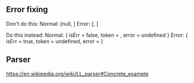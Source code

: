 ## Error fixing

Don't do this:
Normal: [null, <value>]
Error: [<errorType>, <errorText>]

Do this instead:
Normal:
{
    isErr = false,
    token = <value>,
    error = undefined
}
Error:
{
    isErr = true,
    token = undefined,
    error = <err>
}

## Parser
https://en.wikipedia.org/wiki/LL_parser#Concrete_example